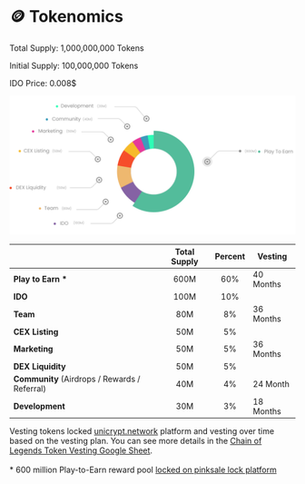 # 🪙 Tokenomics

Total Supply: 1,000,000,000 Tokens

Initial Supply: 100,000,000 Tokens

IDO Price: 0.008$

![](.gitbook/assets/tokenomics.png)

|                                               | Total Supply | Percent | Vesting   |
| --------------------------------------------- | :----------: | :-----: | --------- |
| **Play to Earn \***                           |     600M     |   60%   | 40 Months |
| **IDO**                                       |     100M     |   10%   |           |
| **Team**                                      |      80M     |    8%   | 36 Months |
| **CEX Listing**                               |      50M     |    5%   |           |
| **Marketing**                                 |      50M     |    5%   | 36 Months |
| **DEX Liquidity**                             |      50M     |    5%   |           |
| **Community** (Airdrops / Rewards / Referral) |      40M     |    4%   | 24 Month  |
| **Development**                               |      30M     |    3%   | 18 Months |

Vesting tokens locked [unicrypt.network](https://app.unicrypt.network/amm/pancake-v2/token/0x4027d91eCD3140e53AE743d657549adfeEbB27AB) platform and vesting over time based on the vesting plan. You can see more details in the [Chain of Legends Token Vesting Google Sheet](https://docs.google.com/spreadsheets/d/1Z-Gc0C3G\_frqcQPOv7BdwGo-QaTbgm2UpO9uVBXfHR8/edit?usp=sharing).\
\
\* 600 million Play-to-Earn reward pool [locked on pinksale lock platform](https://www.pinksale.finance/pinklock/record/1012776?chain=BSC)
